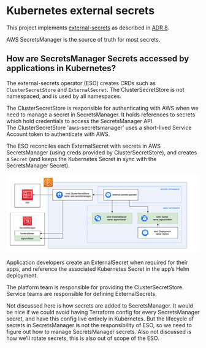 # Kubernetes external secrets

This project implements [external-secrets] as described in [ADR 8].

AWS SecretsManager is the source of truth for most secrets.

## How are SecretsManager Secrets accessed by applications in Kubernetes?

The external-secrets operator (ESO) creates CRDs such as `ClusterSecretStore`
and `ExternalSecret`. The ClusterSecretStore is not namespaced, and is used by
all namespaces.

The ClusterSecretStore is responsible for authenticating with AWS when we need
to manage a secret in SecretsManager. It holds references to secrets which hold
credentials to access the SecretsManager API. The ClusterSecretStore
'aws-secretsmanager' uses a short-lived Service Account token to authenticate
with AWS.

The ESO reconciles each ExternalSecret with secrets in AWS SecretsManager (using
creds provided by ClusterSecretStore), and creates a `Secret` (and keeps the
Kubernetes Secret in sync with the SecretsManager Secret).

![external-secrets syncing AWS SM secrets to Kubernetes secrets](./img/k8s-external-secrets.png)

Application developers create an ExternalSecret when required for their apps,
and reference the associated Kubernetes Secret in the app’s Helm deployment.

The platform team is responsible for providing the ClusterSecretStore. Service
teams are responsible for defining ExternalSecrets.

Not discussed here is how secrets are added to SecretsManager. It would be nice
if we could avoid having Terraform config for every SecretsManager secret, and
have this config live entirely in Kubernetes. But the lifecycle of secrets in
SecretsManager is not the responsibility of ESO, so we need to figure out how
to manage SecretsManager secrets. Also not discussed is how we’ll rotate secrets,
this is also out of scope of the ESO.

[external-secrets]: https://external-secrets.io/
[ADR 8]: architecture/decisions/0008-use-external-secrets-for-secrets-storage.md
